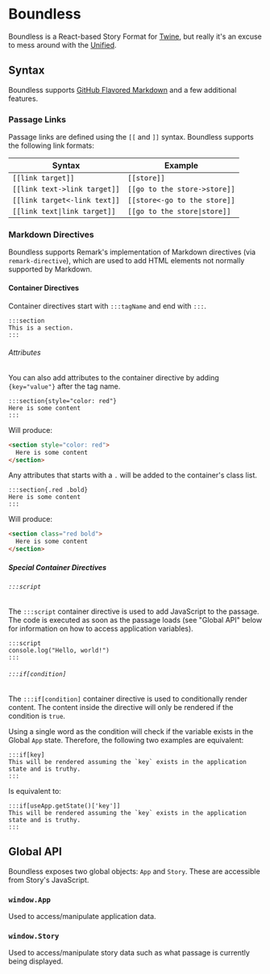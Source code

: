 # Boundless

Boundless is a React-based Story Format for [Twine](https://www.twinery.org), but really
it's an excuse to mess around with the [Unified](https://unifiedjs.com).

## Syntax

Boundless supports [GitHub Flavored Markdown](https://github.github.com/gfm/)
and a few additional features.

### Passage Links

Passage links are defined using the `[[` and `]]` syntax. Boundless supports the
following link formats:

| Syntax                       | Example                      |
|------------------------------|------------------------------|
| `[[link target]]`            | `[[store]]`                  |
| `[[link text->link target]]` | `[[go to the store->store]]` |
| `[[link target<-link text]]` | `[[store<-go to the store]]` |
| `[[link text\|link target]]` | `[[go to the store\|store]]` |

### Markdown Directives

Boundless supports Remark's implementation of Markdown directives
(via `remark-directive`), which are used to add HTML elements not
normally supported by Markdown.

#### Container Directives

Container directives start with `:::tagName` and end with `:::`.

```
:::section
This is a section.
:::
```

###### Attributes

You can also add attributes to the container directive by adding
`{key="value"}` after the tag name.

```
:::section{style="color: red"}
Here is some content
:::
```

Will produce:

```html
<section style="color: red">
  Here is some content
</section>
```

Any attributes that starts with a `.` will be added to the
container's class list.

```
:::section{.red .bold}
Here is some content
:::
```

Will produce:

```html
<section class="red bold">
  Here is some content
</section>
```

##### Special Container Directives

###### `:::script`

The `:::script` container directive is used to add JavaScript to the passage.
The code is executed as soon as the passage loads (see "Global API" below for
information on how to access application variables).

```
:::script
console.log("Hello, world!")
:::
```

###### `:::if[condition]`

The `:::if[condition]` container directive is used to conditionally render content. The
content inside the directive will only be rendered if the condition is `true`.

Using a single word as the condition will check if the variable exists in the Global `App`
state. Therefore, the following two examples are equivalent:

```
:::if[key]
This will be rendered assuming the `key` exists in the application state and is truthy.
:::
```

Is equivalent to:

```
:::if[useApp.getState()['key']]
This will be rendered assuming the `key` exists in the application state and is truthy.
:::
```

## Global API

Boundless exposes two global objects: `App` and `Story`. These are accessible
from Story's JavaScript.

### `window.App`

Used to access/manipulate application data.

### `window.Story`

Used to access/manipulate story data such as what passage is currently being displayed.